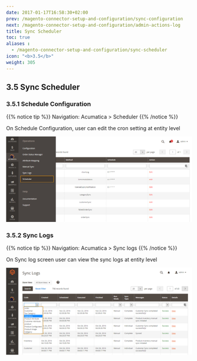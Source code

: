 ```yaml
---
date: 2017-01-17T16:58:30+02:00
prev: /magento-connector-setup-and-configuration/sync-configuration
next: /magento-connector-setup-and-configuration/admin-actions-log
title: Sync Scheduler
toc: true
aliases :
  - /magento-connector-setup-and-configuration/sync-scheduler
icon: "<b>3.5</b>"
weight: 305
---
```


## 3.5 Sync Scheduler

### 3.5.1	Schedule Configuration

{{% notice tip %}} 
Navigation: Acumatica > Scheduler 
{{% /notice %}}

<p>On Schedule Configuration, user can edit the cron setting at entity level</p>

![sync-scheduler](images/sync-scheduler.png?classes=shadow)

### 3.5.2	Sync Logs

{{% notice tip %}} 
Navigation: Acumatica > Sync logs 
{{% /notice %}}

<p>On Sync log screen user can view the sync logs at entity level</p>

![sync-scheduler-1](images/sync-scheduler-1.png?classes=shadow)
